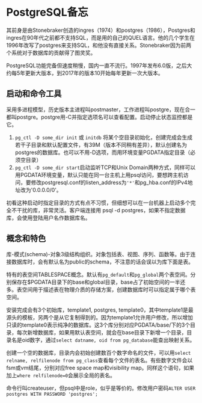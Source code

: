 # PostgreSQL备忘

其前身是由Stonebraker创造的ingres（1974）和postgres（1986），Postgres和ingres在90年代之前都不支持SQL，而是用的自己的QUEL语言。他的几个学生在1996年改写了postgres来支持SQL，和他没有直接关系。Stonebraker因为前两个系统对于数据库的贡献得了图灵奖。

PostgreSQL功能完备但速度稍慢，国内一直不流行。1997年发布6.0版，之后大约每5年更新大版本，到2017年的版本10开始每年更新一次大版本。

## 启动和命令工具

采用多进程模型，历史版本主进程叫postmaster，工作进程叫postgre，现在合一都叫postgre。postgre用-C并指定选项名可以查看配置。启动停止状态监控都是它。

1. `pg_ctl -D some_dir init` 或 `initdb` 将某个空目录初始化，创建完成会生成若干子目录和默认配置文件，有39M（版本不同稍有差异），默认创建名为postgres的数据库。也可以不用-D选项，而用环境变量PGDATA指定目录（必须空目录）
2. `pg_ctl -D some_dir start`启动监听TCP和Unix Domain两种方式，同样可以用PGDATA环境变量，默认只能在同一台主机上用psql访问，要想跨主机访问，要修改postgresql.conf的listen\_address为`'*'`和pg\_hba.conf的IPv4地址改为'0.0.0.0/0'。

初看这种启动时指定目录的方式有点不习惯，但细想可以在一台机器上启动多个完全不干扰的库，非常灵活。客户端连接用 psql -d postgres，如果不指定数据库，会使用登陆用户名作数据库名。

## 概念和特色

库-模式(schema)-对象3级结构组织。对象包括表、视图、序列、函数等。由于连接数据库时，会有默认名为public的schema，不注意的话会误以为库下面是表。

特有的表空间TABLESPACE概念。默认有`pg_default`和`pg_global`两个表空间。分别保存在$PGDATA目录下的base和global目录，base占了初始空间的一半还多。表空间用于描述表在物理介质的存储方案，创建数据库时可以指定属于哪个表空间。

安装完成会有3个初始库，template1, postgres, template0，其中template1是最源头的模板，另两个是从它复制得到的。因为template1允许用户修改，所以增加只读的template0表示纯净的数据库。这3个库分别对应PGDATA/base/下的3个目录，每次新增数据库，如果用默认表空间，就会在base目录下新增一个目录，目录名是oid数字，通过`select datname, oid from pg_database`能查出映射关系。

创建一个空的数据库，目录内会初始创建数百个数字命名的文件，可以用`select relname, relfilenode from pg_class`查看每个文件的表名。有些数字文件会以fsm或vm结尾，分别对应free space map和visibility map。同样这个语句，如果加上`where relfilenode=0`会展示全局的表名。

命令行叫createuser，但psql中是role，似乎是等价的。修改用户密码`ALTER USER postgres WITH PASSWORD 'postgres';`